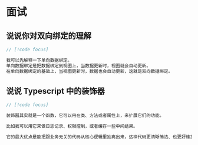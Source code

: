 # 面试

## 说说你对双向绑定的理解

```java
// [!code focus]

我可以先解释一下单向数据绑定。
单向数据绑定是把数据绑定到视图上，当数据更新时，视图就会自动更新。
在单向数据绑定的基础上，当视图更新时，数据也会自动更新，这就是双向数据绑定。
```

## 说说 Typescript 中的装饰器

```java
// [!code focus]

装饰器其实就是一个函数，它可以用在类、方法或者属性上，来扩展它们的功能。

比如我可以用它来做日志记录、权限控制，或者缓存一些中间结果。

它的最大优点是能把跟业务无关的代码从核心逻辑里抽离出来，这样代码更清晰简洁、也更好维护。
```
